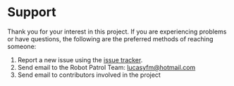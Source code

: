 Support
=======

Thank you for your interest in this project.  If you are experiencing problems or have questions, the following are the preferred methods of reaching someone:

1. Report a new issue using the [issue tracker](https://github.com/iLukSbr/RobotPatrolESP32/issues).
2. Send email to the Robot Patrol Team: [lucasyfm@hotmail.com](mailto:lucasyfm@hotmail.com)
3. Send email to contributors involved in the project
